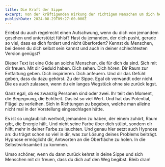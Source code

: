 ```yaml
---
title: Die Kraft der Sippe
excerpt: Von der kräftigenden Wirkung der richtigen Menschen um dich herum.
publishDate: 2024-08-29T09:27:00.000Z
---
```

Erlebst du auch regelrecht einen Aufschwung, wenn du dich von jemandem gesehen und unterstützt fühlst? Hast du jemanden, der dich pusht,  gerade so viel, dass es dich fordert und nicht überfordert? Kennst du Menschen, bei denen du dich selbst sein kannst und auch in deiner schlechtesten Version genügst?

Dieser Text ist eine Ode an solche Menschen, die für dich da sind. Sich mit dir freuen. Mit dir Geduld haben. Dich sehen. Dich hören. Dir Raum zur Entfaltung geben. Dich inspirieren. Dich anfeuern. Und dir das Gefühl geben, dass du dazu gehörst. Zu der Sippe. Egal ob verwandt oder nicht. Die es auch zulassen, wenn du ein langes Wegstück ohne sie zurück legst. 

Ganz egal, ob es zwanzig Personen sind oder zwei. Ihr teilt den Moment, die Begegnung, die Echtheit. Das ist so viel Wert. Und hat das Potential, Flügel zu verleihen. Sich in Richtungen zu begeben, welche man alleine nicht mal in der Vorstellung eingeschlagen hätte.

Es ist so unglaublich wertvoll, jemanden zu haben, der einem zuhört, Raum gibt, die Energie hält. Und nicht seine Farbe über dich stülpt, sondern dir hilft, mehr in deiner Farbe zu leuchten. Und genau hier setzt auch Hypnose an: du trägst schon so viel in dir, was zur Lösung deines Problems beiträgt. Hypnose ermöglicht dir, Antworten an die Oberfläche zu holen. In die Selbstwirksamkeit zu kommen. 

Umso schöner, wenn du dann zurück kehrst in deine Sippe und sich Menschen mit dir freuen, dass du dich auf den Weg begibst. Bleib dran!
